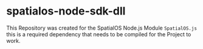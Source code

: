 # spatialos-node-sdk-dll
This Repository was created for the SpatialOS Node.js Module `SpatialOS.js` this is a required dependency that needs to be compiled for the Project to work.
